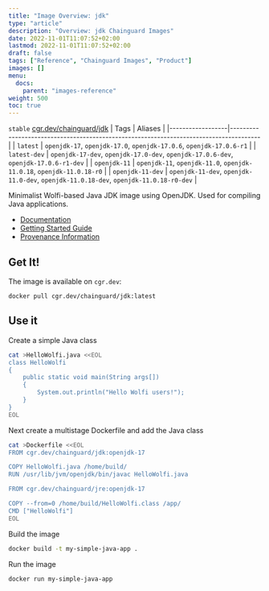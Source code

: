 ```yaml
---
title: "Image Overview: jdk"
type: "article"
description: "Overview: jdk Chainguard Images"
date: 2022-11-01T11:07:52+02:00
lastmod: 2022-11-01T11:07:52+02:00
draft: false
tags: ["Reference", "Chainguard Images", "Product"]
images: []
menu:
  docs:
    parent: "images-reference"
weight: 500
toc: true
---
```


`stable` [cgr.dev/chainguard/jdk](https://github.com/chainguard-images/images/tree/main/images/jdk)
| Tags             | Aliases                                                                               |
|------------------|---------------------------------------------------------------------------------------|
| `latest`         | `openjdk-17`, `openjdk-17.0`, `openjdk-17.0.6`, `openjdk-17.0.6-r1`                   |
| `latest-dev`     | `openjdk-17-dev`, `openjdk-17.0-dev`, `openjdk-17.0.6-dev`, `openjdk-17.0.6-r1-dev`   |
| `openjdk-11`     | `openjdk-11`, `openjdk-11.0`, `openjdk-11.0.18`, `openjdk-11.0.18-r0`                 |
| `openjdk-11-dev` | `openjdk-11-dev`, `openjdk-11.0-dev`, `openjdk-11.0.18-dev`, `openjdk-11.0.18-r0-dev` |



Minimalist Wolfi-based Java JDK image using OpenJDK.  Used for compiling Java applications.

- [Documentation](https://edu.chainguard.dev/chainguard/chainguard-images/reference/jdk)
- [Getting Started Guide](https://edu.chainguard.dev/chainguard/chainguard-images/reference/jdk/overview/#use-it)
- [Provenance Information](https://edu.chainguard.dev/chainguard/chainguard-images/reference/jdk/provenance_info/)

## Get It!

The image is available on `cgr.dev`:

```
docker pull cgr.dev/chainguard/jdk:latest
```

## Use it

Create a simple Java class

```sh
cat >HelloWolfi.java <<EOL
class HelloWolfi
{
    public static void main(String args[])
    {
        System.out.println("Hello Wolfi users!");
    }
}
EOL
```

Next create a multistage Dockerfile and add the Java class

```sh
cat >Dockerfile <<EOL
FROM cgr.dev/chainguard/jdk:openjdk-17

COPY HelloWolfi.java /home/build/
RUN /usr/lib/jvm/openjdk/bin/javac HelloWolfi.java

FROM cgr.dev/chainguard/jre:openjdk-17

COPY --from=0 /home/build/HelloWolfi.class /app/
CMD ["HelloWolfi"]
EOL
```

Build the image

```sh
docker build -t my-simple-java-app .
```

Run the image
```sh
docker run my-simple-java-app
```


